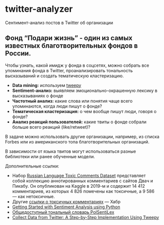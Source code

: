 # twitter-analyzer

Сентимент-анализ постов в Twitter об организации

## Фонд “Подари жизнь” - один из самых известных благотворительных фондов в России. 

Чтобы узнать, какой имидж у фонда в соцсетях, можно собрать все упоминания фонда в Twitter, проанализировать тональность высказываний и создать тематическую кластеризацию.

- **Data mining:** используем [tweepy](https://docs.tweepy.org/en/stable/)  
- **Sentiment-анализ:** выявляем эмоционально-окрашенную лексику в высказываниях о фонде  
- **Частотный анализ:** какие слова или понятия чаще всего упоминаются, когда люди пишут о фонде?  
- **Тематическая кластеризация:** о чем вообще пишут люди, говоря о фонде?  
- **Анализ реакций пользователей:** какие твиты о фонде собрали больше всего реакций (like/retweet)?  


В задаче можно использовать другие организации, например, из списка Forbes или из американского топа благотворительных организаций.


В зависимости от языка твитов могут использоваться разные библиотеки или ранее обученные модели.

Дополнительные ссылки:  
- Набор [Russian Language Toxic Comments Dataset](https://www.kaggle.com/blackmoon/russian-language-toxic-comments) представляет собой коллекцию аннотированных комментариев с сайтов Двач и Пикабу. Он опубликован на Kaggle в 2019-м и содержит 14 412 комментариев, из которых 4 826 помечены как токсичные, а 9 586 — как нетоксичные.  
- Другие [ссылки о токсичных комментариях](https://habr.com/ru/company/vk/blog/526268/) — Хабр  
- [Getting Started with Sentiment Analysis using Python](https://huggingface.co/blog/sentiment-analysis-python)  
- [Общедоступный тональный словарь PolSentiLex](http://www.linis-crowd.org/)  
- [Collect Data from Twitter: A Step-by-Step Implementation Using Tweepy](https://towardsdatascience.com/collect-data-from-twitter-a-step-by-step-implementation-using-tweepy-7526fff2cb31)  
